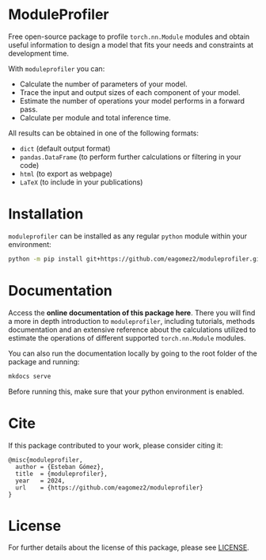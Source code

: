 # ModuleProfiler
Free open-source package to profile `torch.nn.Module` modules and obtain useful information to design a model that fits your needs and constraints at development time.

With `moduleprofiler` you can:
- Calculate the number of parameters of your model.
- Trace the input and output sizes of each component of your model.
- Estimate the number of operations your model performs in a forward pass.
- Calculate per module and total inference time.

All results can be obtained in one of the following formats:
- `dict` (default output format)
- `pandas.DataFrame` (to perform further calculations or filtering in your code)
- `html` (to export as webpage)
- `LaTeX` (to include in your publications)

# Installation
`moduleprofiler` can be installed as any regular `python` module within your environment:

```bash
python -m pip install git+https://github.com/eagomez2/moduleprofiler.git
```

# Documentation
Access the **online documentation of this package here**. There you will find a more in depth introduction to `moduleprofiler`, including tutorials, methods documentation and an extensive reference about the calculations utilized to estimate the operations of different supported `torch.nn.Module` modules.

You can also run the documentation locally by going to the root folder of the package and running:

```bash
mkdocs serve
```

Before running this, make sure that your python environment is enabled.

# Cite
If this package contributed to your work, please consider citing it:

```
@misc{moduleprofiler,
  author = {Esteban Gómez},
  title  = {moduleprofiler},
  year   = 2024,
  url    = {https://github.com/eagomez2/moduleprofiler}
}
```

# License
For further details about the license of this package, please see [LICENSE](LICENSE).